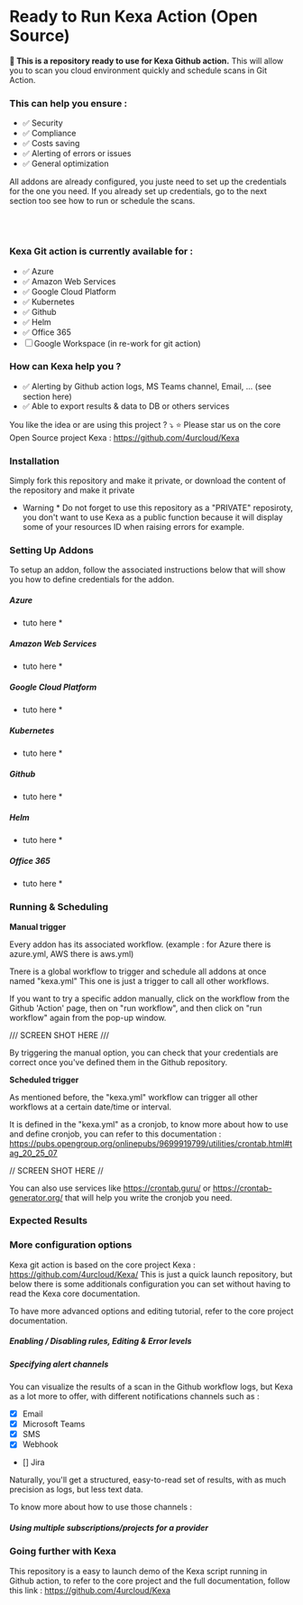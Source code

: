 # Ready to Run Kexa Action (Open Source)

**🚀 This is a repository ready to use for Kexa Github action.**
This will allow you to scan you cloud environment quickly and schedule scans in Git Action.

### This can help you ensure :
- ✅ Security
- ✅ Compliance
- ✅ Costs saving
- ✅ Alerting of errors or issues
- ✅ General optimization


All addons are already configured, you juste need to set up the credentials for the one you need.
If you already set up credentials, go to the next section too see how to run or schedule the scans.

<br/><br/>
### **Kexa Git action is currently available for :**

- ✅ Azure
- ✅ Amazon Web Services
- ✅ Google Cloud Platform
- ✅ Kubernetes
- ✅ Github
- ✅ Helm
- ✅ Office 365
- ☐ Google Workspace (in re-work for git action)

### **How can Kexa help you ?**

- ✅ Alerting by Github action logs, MS Teams channel, Email, ... (see section here)
- ✅ Able to export results & data to DB or others services

You like the idea or are using this project ? ⤵️
⭐ Please star us on the core Open Source project Kexa : https://github.com/4urcloud/Kexa

### Installation

Simply fork this repository and make it private, or download the content of the repository and make it private

* Warning * Do not forget to use this repository as a "PRIVATE" reposiroty, you don't want to use Kexa as a public
function because it will display some of your resources ID when raising errors for example.

### Setting Up Addons

To setup an addon, follow the associated instructions below that will show you how to define credentials for the addon.


##### Azure

* tuto here *

##### Amazon Web Services

* tuto here *

##### Google Cloud Platform

* tuto here *

##### Kubernetes

* tuto here *

##### Github

* tuto here *

##### Helm

* tuto here *

##### Office 365

* tuto here *

### Running & Scheduling

**Manual trigger**

Every addon has its associated workflow. (example : for Azure there is azure.yml, AWS there is aws.yml)

Tnere is a global workflow to trigger and schedule all addons at once named "kexa.yml"
This one is just a trigger to call all other workflows.

If you want to try a specific addon manually, click on the workflow from the Github 'Action' page, then
on "run workflow", and then click on "run workflow" again from the pop-up window.

/// SCREEN SHOT HERE ///

By triggering the manual option, you can check that your credentials are correct once you've defined them in the Github repository.

**Scheduled trigger**

As mentioned before, the "kexa.yml" workflow can trigger all other workflows at a certain date/time or interval.

It is defined in the "kexa.yml" as a cronjob, to know more about how to use and define cronjob, you can refer to this documentation : https://pubs.opengroup.org/onlinepubs/9699919799/utilities/crontab.html#tag_20_25_07

// SCREEN SHOT HERE //

You can also use services like https://crontab.guru/ or https://crontab-generator.org/ that will help you write the cronjob you need.

### Expected Results

### More configuration options

Kexa git action is based on the core project Kexa : https://github.com/4urcloud/Kexa/
This is just a quick launch repository, but below there is some additionals configuration you can set
without having to read the Kexa core documentation.

To have more advanced options and editing tutorial, refer to the core project documentation.

##### Enabling / Disabling rules, Editing & Error levels

##### Specifying alert channels

You can visualize the results of a scan in the Github workflow logs, but Kexa as a lot more to offer, with different notifications channels such as :

- [x] Email
- [x] Microsoft Teams
- [x] SMS
- [x] Webhook
- [] Jira

Naturally, you'll get a structured, easy-to-read set of results, with as much precision as logs, but less text data.

To know more about how to use those channels : 

##### Using multiple subscriptions/projects for a provider

### Going further with Kexa

This repository is a easy to launch demo of the Kexa script running in Github action, to refer to the core project and the full documentation, follow this link : https://github.com/4urcloud/Kexa
